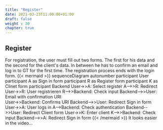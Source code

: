 ```yaml
---
title: "Register"
date: 2021-03-23T11:00:00+01:00
draft: false
weight : 30
chapter: true
---
```

## Register
For registration, the user must fill out two forms. The first for his data and the second for the client's data. In between he has to confirm an email and log in to GT for the first time. The registration process ends with the login form.
{{< mermaid >}}
sequenceDiagram
    autonumber
    participant User
    participant A as Sign in form
    participant R as Register form
    participant K as Clinet form
    participant Backend
    User->>A: Select register
    A-->>R: Redirect
    User->>R: User registrieren
    R-->>Backend: Check input
    Backend-->>User: Email with confirmation URI  
    User->>Backend: Confirms URI
    Backend-->>User: Redirect Sign in form
    User->>A: User logs in
    A-->Backend: Check authentication
    Backend-->>User: Redirect Client form
    User->>K: Enter client
    K-->>Backend: Check input
    Backend-->>A: Redirect Sign in form
{{< /mermaid >}}
It looks easier in the video...
